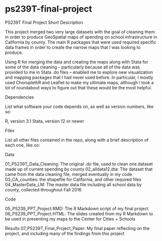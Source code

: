 # ps239T-final-project
PS239T Final Project
Short Description

This project merged two very large datasets with the goal of cleaning them in order to produce GeoSpatial maps of spending on school infrastructure in California by county. The main R packages that were used required specific data frames in order to create the narrow maps that I was looking to produce. 

Using R for merging the data and creating the maps along with Stata for some of the data cleaning – particularly because all of the data was provided to me in Stata .do files – enabled me to explore new visualization and mapping packages that I had never used before. In particular, I mostly used ChoroplethR and Leaflet to make my ultimate maps, although I took a lot of roundabout ways to figure out that these would be the most helpful. 


Dependencies

List what software your code depends on, as well as version numbers, like so:

R, version 3.1
Stata, version 12 or newer 

Files

List all other files contained in the repo, along with a brief description of each one, like so:

Data

01_PS239T_Data_Cleaning: The original .do file, used to clean one dataset made up of current spending by county
02_alldata12.dta: The dataset that came from the data cleaning file, merged eventually in my code
03_CA_counties: the shapefile for California, and other required files
04_MasterData_LM: The master data file including all school data by county, collected throughout Fall 2016

Code

05_PS239_PPT_Project.RMD: The R Markdown script of my final project
06_PS239_PPT_Project.HTML: The slides created from my R Markdown to be used in presenting my maps to the Center for Cities + Schools

Results
07_PS239T_Final_Project_Paper: My final paper reflecting on the project, and including many of the findings from this project
